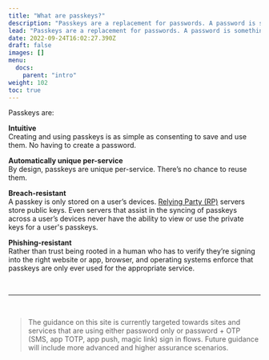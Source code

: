 ```yaml
---
title: "What are passkeys?"
description: "Passkeys are a replacement for passwords. A password is something that can be remembered and typed, and a passkey is a secret stored on one’s devices, unlocked with biometrics."
lead: "Passkeys are a replacement for passwords. A password is something that can be remembered and typed, and a passkey is a secret stored on one’s devices, unlocked with biometrics."
date: 2022-09-24T16:02:27.390Z
draft: false
images: []
menu:
  docs:
    parent: "intro"
weight: 102
toc: true
---
```


Passkeys are:

**Intuitive**<br>Creating and using passkeys is as simple as consenting to save and use them. No having to create a password.

**Automatically unique per-service**<br>By design, passkeys are unique per-service. There’s no chance to reuse them.

**Breach-resistant**<br>A passkey is only stored on a user’s devices. [Relying Party (RP)](/docs/reference/terms/#relying-party-rp) servers store public keys. Even servers that assist in the syncing of passkeys across a user’s devices never have the ability to view or use the private keys for a user's passkeys.

**Phishing-resistant**<br>Rather than trust being rooted in a human who has to verify they’re signing into the right website or app, browser, and operating systems enforce that passkeys are only ever used for the appropriate service.

<br><hr><br>

> The guidance on this site is currently targeted towards sites and services that are using either password only or password + OTP (SMS, app TOTP, app push, magic link) sign in flows. Future guidance will include more advanced and higher assurance scenarios.
